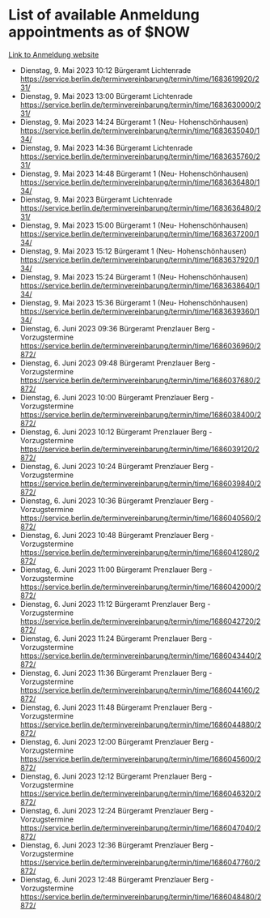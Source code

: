 # List of available Anmeldung appointments as of $NOW
[Link to Anmeldung website](https://service.berlin.de/terminvereinbarung/termin/tag.php?termin=1&anliegen[]=120686&dienstleisterlist=122210,122217,327316,122219,327312,122227,327314,122231,327346,122243,327348,122254,122252,329742,122260,329745,122262,329748,122271,327278,122273,327274,122277,327276,330436,122280,327294,122282,327290,122284,327292,122291,327270,122285,327266,122286,327264,122296,327268,150230,329760,122297,327286,122294,327284,122312,329763,122314,329775,122304,327330,122311,327334,122309,327332,317869,122281,327352,122279,329772,122283,122276,327324,122274,327326,122267,329766,122246,327318,122251,327320,122257,327322,122208,327298,122226,327300&herkunft=http%3A%2F%2Fservice.berlin.de%2Fdienstleistung%2F120686%2F)
- Dienstag, 9. Mai 2023 10:12 Bürgeramt Lichtenrade https://service.berlin.de/terminvereinbarung/termin/time/1683619920/231/
- Dienstag, 9. Mai 2023 13:00 Bürgeramt Lichtenrade https://service.berlin.de/terminvereinbarung/termin/time/1683630000/231/
- Dienstag, 9. Mai 2023 14:24 Bürgeramt 1 (Neu- Hohenschönhausen) https://service.berlin.de/terminvereinbarung/termin/time/1683635040/134/
- Dienstag, 9. Mai 2023 14:36 Bürgeramt Lichtenrade https://service.berlin.de/terminvereinbarung/termin/time/1683635760/231/
- Dienstag, 9. Mai 2023 14:48 Bürgeramt 1 (Neu- Hohenschönhausen) https://service.berlin.de/terminvereinbarung/termin/time/1683636480/134/
- Dienstag, 9. Mai 2023  Bürgeramt Lichtenrade https://service.berlin.de/terminvereinbarung/termin/time/1683636480/231/
- Dienstag, 9. Mai 2023 15:00 Bürgeramt 1 (Neu- Hohenschönhausen) https://service.berlin.de/terminvereinbarung/termin/time/1683637200/134/
- Dienstag, 9. Mai 2023 15:12 Bürgeramt 1 (Neu- Hohenschönhausen) https://service.berlin.de/terminvereinbarung/termin/time/1683637920/134/
- Dienstag, 9. Mai 2023 15:24 Bürgeramt 1 (Neu- Hohenschönhausen) https://service.berlin.de/terminvereinbarung/termin/time/1683638640/134/
- Dienstag, 9. Mai 2023 15:36 Bürgeramt 1 (Neu- Hohenschönhausen) https://service.berlin.de/terminvereinbarung/termin/time/1683639360/134/
- Dienstag, 6. Juni 2023 09:36 Bürgeramt Prenzlauer Berg - Vorzugstermine https://service.berlin.de/terminvereinbarung/termin/time/1686036960/2872/
- Dienstag, 6. Juni 2023 09:48 Bürgeramt Prenzlauer Berg - Vorzugstermine https://service.berlin.de/terminvereinbarung/termin/time/1686037680/2872/
- Dienstag, 6. Juni 2023 10:00 Bürgeramt Prenzlauer Berg - Vorzugstermine https://service.berlin.de/terminvereinbarung/termin/time/1686038400/2872/
- Dienstag, 6. Juni 2023 10:12 Bürgeramt Prenzlauer Berg - Vorzugstermine https://service.berlin.de/terminvereinbarung/termin/time/1686039120/2872/
- Dienstag, 6. Juni 2023 10:24 Bürgeramt Prenzlauer Berg - Vorzugstermine https://service.berlin.de/terminvereinbarung/termin/time/1686039840/2872/
- Dienstag, 6. Juni 2023 10:36 Bürgeramt Prenzlauer Berg - Vorzugstermine https://service.berlin.de/terminvereinbarung/termin/time/1686040560/2872/
- Dienstag, 6. Juni 2023 10:48 Bürgeramt Prenzlauer Berg - Vorzugstermine https://service.berlin.de/terminvereinbarung/termin/time/1686041280/2872/
- Dienstag, 6. Juni 2023 11:00 Bürgeramt Prenzlauer Berg - Vorzugstermine https://service.berlin.de/terminvereinbarung/termin/time/1686042000/2872/
- Dienstag, 6. Juni 2023 11:12 Bürgeramt Prenzlauer Berg - Vorzugstermine https://service.berlin.de/terminvereinbarung/termin/time/1686042720/2872/
- Dienstag, 6. Juni 2023 11:24 Bürgeramt Prenzlauer Berg - Vorzugstermine https://service.berlin.de/terminvereinbarung/termin/time/1686043440/2872/
- Dienstag, 6. Juni 2023 11:36 Bürgeramt Prenzlauer Berg - Vorzugstermine https://service.berlin.de/terminvereinbarung/termin/time/1686044160/2872/
- Dienstag, 6. Juni 2023 11:48 Bürgeramt Prenzlauer Berg - Vorzugstermine https://service.berlin.de/terminvereinbarung/termin/time/1686044880/2872/
- Dienstag, 6. Juni 2023 12:00 Bürgeramt Prenzlauer Berg - Vorzugstermine https://service.berlin.de/terminvereinbarung/termin/time/1686045600/2872/
- Dienstag, 6. Juni 2023 12:12 Bürgeramt Prenzlauer Berg - Vorzugstermine https://service.berlin.de/terminvereinbarung/termin/time/1686046320/2872/
- Dienstag, 6. Juni 2023 12:24 Bürgeramt Prenzlauer Berg - Vorzugstermine https://service.berlin.de/terminvereinbarung/termin/time/1686047040/2872/
- Dienstag, 6. Juni 2023 12:36 Bürgeramt Prenzlauer Berg - Vorzugstermine https://service.berlin.de/terminvereinbarung/termin/time/1686047760/2872/
- Dienstag, 6. Juni 2023 12:48 Bürgeramt Prenzlauer Berg - Vorzugstermine https://service.berlin.de/terminvereinbarung/termin/time/1686048480/2872/
